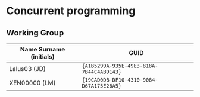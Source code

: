 # Concurrent programming

## Working Group

| Name Surname (initials) | GUID                                     |
| ----------------------- | ---------------------------------------- |
| Lalus03 (JD)            | `{A1B5299A-935E-49E3-818A-7B44C4AB9143}` |
| XEN00000 (LM)           | `{19CAD0DB-DF10-4310-9084-D67A175E26A5}` |
